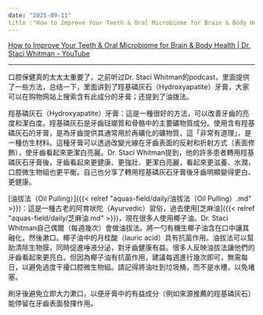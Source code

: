 ```yaml
---
date: "2025-09-11"
title :"How to Improve Your Teeth & Oral Microbiome for Brain & Body Health | Dr. Staci Whitman"
---
```


[How to Improve Your Teeth & Oral Microbiome for Brain & Body Health | Dr. Staci Whitman - YouTube](https://youtu.be/_oOEKKiwdDE?si=SxpSbaf6f9Lar8_e)

---
口腔保健真的太太太重要了，之前听过Dr. Staci Whitman的podcast，里面提供了一些方法，总结一下，里面讲到了羥基磷灰石（Hydroxyapatite）牙膏，大家可以在购物网站上搜索含有此成分的牙膏；还提到了油拨法。

羥基磷灰石（Hydroxyapatite）牙膏：這是一種很好的方法，可以改善牙齒的亮度和潔白度。羥基磷灰石是牙齒琺瑯質和骨骼中的主要礦物質成分。使用含有羥基磷灰石的牙膏，是為牙齒提供其通常用於再礦化的礦物質，這「非常有道理」，是一種仿生材料。這種牙膏可以透過改變光線在牙齒表面的反射和折射方式（表面修飾），使牙齒看起來更潔白亮麗。Dr. Staci Whitman提到，他的許多患者轉用羥基磷灰石牙膏後，牙齒看起來更健康、更強壯、更潔白亮麗，看起來更滋養、水潤，口腔微生物組也更平衡。自己也分享了轉用羥基磷灰石牙膏後牙齒明顯變得更白、更健康。
  
[油拔法（Oil Pulling）]({{< relref "aquas-field/daily/油拔法（Oil Pulling）.md" >}})：這是一種古老的阿育吠陀（Ayurvedic）習俗，過去使用[芝麻油]({{< relref "aquas-field/daily/芝麻油.md" >}})，現在很多人使用椰子油。Dr. Staci Whitman自己偶爾（每週幾次）會做油拔法。將一勺有機生椰子油含在口中讓其融化，然後漱口。椰子油中的月桂酸（lauric acid）具有抗菌作用。油拔法可以幫助清除生物膜，同時促進唾液分泌，對牙齒健康有益。很多人反映油拔法讓他們的牙齒看起來更亮白。但因為椰子油有抗菌作用，建議每週進行幾次即可，無需每日，以避免過度干擾口腔微生物組。請記得將油吐到垃圾桶，而不是水槽，以免堵塞。


刷牙後避免立即大力漱口，以便牙膏中的有益成分（例如來源推薦的羥基磷灰石）能停留在牙齒表面發揮作用。
